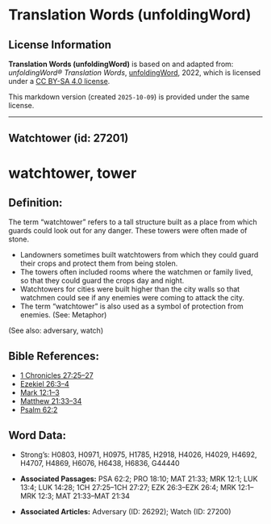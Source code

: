 # Translation Words (unfoldingWord)

## License Information

**Translation Words (unfoldingWord)** is based on and adapted from: _unfoldingWord® Translation Words_, [unfoldingWord](https://unfoldingword.org/utw), 2022, which is licensed under a [CC BY-SA 4.0 license](https://creativecommons.org/licenses/by-sa/4.0/legalcode.en).

This markdown version (created `2025-10-09`) is provided under the same license.



--------------------------------

## Watchtower (id: 27201)

watchtower, tower
=================

Definition:
-----------

The term “watchtower” refers to a tall structure built as a place from which guards could look out for any danger. These towers were often made of stone.

* Landowners sometimes built watchtowers from which they could guard their crops and protect them from being stolen.
* The towers often included rooms where the watchmen or family lived, so that they could guard the crops day and night.
* Watchtowers for cities were built higher than the city walls so that watchmen could see if any enemies were coming to attack the city.
* The term “watchtower” is also used as a symbol of protection from enemies. (See: Metaphor)

(See also: adversary, watch)

Bible References:
-----------------

* [1 Chronicles 27:25–27](https://ref.ly/1Chr27:25-1Chr27:27)
* [Ezekiel 26:3–4](https://ref.ly/Ezek26:3-Ezek26:4)
* [Mark 12:1–3](https://ref.ly/Mark12:1-Mark12:3)
* [Matthew 21:33–34](https://ref.ly/Matt21:33-Matt21:34)
* [Psalm 62:2](https://ref.ly/Ps62:2)

Word Data:
----------

* Strong’s: H0803, H0971, H0975, H1785, H2918, H4026, H4029, H4692, H4707, H4869, H6076, H6438, H6836, G44440

* **Associated Passages:** PSA 62:2; PRO 18:10; MAT 21:33; MRK 12:1; LUK 13:4; LUK 14:28; 1CH 27:25–1CH 27:27; EZK 26:3–EZK 26:4; MRK 12:1–MRK 12:3; MAT 21:33–MAT 21:34
* **Associated Articles:** Adversary (ID: 26292); Watch (ID: 27200)

